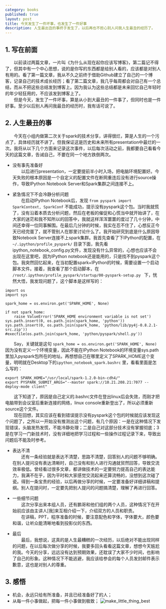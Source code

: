 ```yaml
---
category: books
published: true
layout: post
title: 今天发生了一件坏事，也发生了一件好事
description: 人生最出丑的事终于发生了，以后再也不担心别人问我人生最丑的经历了。
---
```

  
## 
## 1. 写在前面  
　　以前读过两篇文章，一片叫《为什么从现在起你应该写博客》，第二篇记不得了，但其中有一个中心思想，说的是你写的东西都是给别人看的，应该都是对别人有用的。看了第一篇文章，我从不久之前终于借助Github建立了自己的一个博客，记录自己的技术成长经历；看了第二篇文章，我几乎每周都会对自己有一个总结，而从不把这些总结发到博客上。因为我认为这些总结都是未来回忆自己年轻时的年少轻狂用的，不应该发到博客上了。  
　　但是今天，发生了一件坏事，算是从小到大最丑的一件事了，但同时也是一件好事。至少以后别人再问我最丑的经历时，我有话可说了。   

## 2. 人生最丑的事   
　　今天在小组内做第二次关于spark的技术分享，讲得很烂，算是人生的一个污点了，具体经历就不讲了。但我保证这是历史和未来所有presentation中最烂的一次。我将从以下几个方面来记录这次事件，以后每次活动之前，我都要自己看看今天的这篇文章，告诫自己，不要在同一个地方跌倒两次。   

- 没有事先准备好  
　　以后进行presentation，一定要提前半小时入场，把电脑环境配置好。今天失败的根本原因是一个自定义的配置文件在断网重连后没有进行source操作，导致IPython Notebook Server和Spark集群之间连接不上。  

- 紧急情况下不会冷静分析问题  
　　在启动IPython Notebook后，发现 `from pyspark import SparkContext, SparkConf` 不能成功，提示没有pyspark这个包。当时我就慌了，没有沿着本质去分析问题，然后在老板的催促和心慌当中就开始讲了，在大家的迷茫和我不知所以的回答中，我就这样浑浑噩噩的度过了几十分钟，中间还幸得一位同事解围。在最后几分钟的时候，我实在忍不住了，心想反正今天已经完蛋了，就不管别人在那里讨论什么了。我开始研究到底是什么原因导致Notebook Server连接不上spark集群。我首先查看了下IPython的配置，在 `~/.ipython/profile_pyspark/` 目录下面，我先看ipython_notebook_config.py文件，发现没有什么异常的，心想也应该不会出现在这里吧，因为IPython notebook还是能用的，只是找不到pyspark这个包。我突然回忆起来，在当初配置spark+IPython的时候，需要设置一个启动脚本文件。接着，我查看了那个启动脚本，在 `/root/.ipython/profile_pyspark/startup/00-pyspark-setup.py ` 下，恍然大悟，我发现问题了，这个脚本是这样写的：  

```
import os
import sys

spark_home = os.environ.get('SPARK_HOME', None)

if not spark_home:
    raise ValueError('SPARK_HOME environment variable is not set')
sys.path.insert(0, os.path.join(spark_home, 'python'))
sys.path.insert(0, os.path.join(spark_home, 'python/lib/py4j-0.8.2.1-src.zip'))
#execfile(os.path.join(spark_home, 'python/pyspark/shell.py'))
```

　　Say，关键就是这句 `spark_home = os.environ.get('SPARK_HOME', None)` 因为没有定义一个环境变量，因此不能在IPython Notebook的环境变量sys.path里加入pyspark包所在的地址。再想想自己在哪里定义了SPARK_HOME这个变量，明明就在Desktop下的`ipython_notebook_spark.bashrc` 里，看看里面是怎么写的： 

``` 
export SPARK_HOME="/usr/local/spark-1.2.0-bin-cdh4/"
export PYSPARK_SUBMIT_ARGS="--master spark://10.21.208.21:7077 --deploy-mode client"
```

　　这下知道了，原因是自己定义的.bashrc文件在登出linux后会失效，而刚才把电脑带到会议室后重新连接的网络，linux console重新登出了，所以必须重新source这个文件。   
　　现在回想，其实应该在看到错误提示没有pyspark这个包的时候就应该发现这个问题了，之所以一开始没有推测出这个问题，有几个原因：一是在这种情况下发现错误，头脑发热发慌，不能冷静处理；二是自己对这部分技术没有掌握彻底；3是在学习一门新技术时，没有详细地把学习过程和一些操作过程记录下来，导致出问题后不能及时参考。  

- 表达不清   
　　还有一条经验就是表达不清楚，思路不清楚，回答别人的问题不够明确。在别人提问没有表达清晰时，自己没有和别人进行沟通就贸然回答，导致交流效率极低。曾经看过很多文章，都讲做技术的一定要努力提高自己的表达能力，我满不在乎，因为平时和大家感觉交流起来还算流畅的，没想到这次碰了瓷。得到一条宝贵的经验，以后再做分享的时候，一定要准备好详细讲稿和提纲。别人在提问时，一定要先把别人提问的问题搞清楚，理解了再进行回答。  

- 一些细节问题   
　　这次分享出来本组人员，还有鹏哥和他们组的两个人员，这种情况下在开始前应该由主讲人[我]来互相介绍一下，介绍双方的人员和职责。   
　　在讲稿，PPT，程序准备的时候，要注意配色和字体，字体要大，颜色要和谐，让听众能清晰地看到投影仪的东西。  

- 最后  
　　最后，我想说，这真的是人生最糟糕的一次经历，以后绝对不能出现同样的问题，在以后每次做分享的时候，我要多回头看看这篇文章，想想今天尴尬的我。今天的分享，远远没有达到预期效果，还耽误了大家不少时间，也影响了自己的形象。这种情况下不能逃避，我应该给参会的每个人员发封邮件表示歉意，这也是对别人的尊重。


## 3. 感悟  

- 机会，永远只给有所准备，并且已经准备好了的人；
- 从每一件小事做起，把每一件小事做到极致；
![make_little_thing_best](../images/make_little_thing_best.jpg)